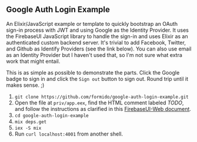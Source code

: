 Google Auth Login Example
-------------------------

An Elixir/JavaScript example or template to quickly bootstrap an OAuth
sign-in process with JWT and using Google as the Identity Provider. It
uses the FirebaseUI JavaScript library to handle the sign-in and uses
Elixir as an authenticated custom backend server. It's trivial to add
Facebook, Twitter, and Github as Identify Providers (see the link
below). You can also use email as an Identity Provider but I haven't
used that, so I'm not sure what extra work that might entail.

This is as simple as possible to demonstrate the parts. Click the
Google badge to sign in and click the `Sign out` button to sign out.
Round trip until it makes sense. ;)

1. `git clone https://github.com/formido/google-auth-login-example.git`
2. Open the file at `priv/app.eex`, find the HTML comment labeled *TODO*, 
   and follow the instructions as clarified in this 
   [FirebaseUI-Web document](https://github.com/firebase/FirebaseUI-Web).
2. `cd google-auth-login-example`
3. `mix deps.get`
4. `iex -S mix`
5. Run `curl localhost:4001` from another shell.

